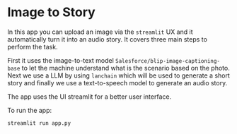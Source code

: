 # Image to Story

In this app you can upload an image via the `streamlit` UX and it automatically turn it into an audio story. It covers three main steps to perform the task.

First it uses the image-to-text model `Salesforce/blip-image-captioning-base` to let the machine understand what is the scenario based on the photo. Next we use a LLM by using `lanchain` which will be used to generate a short story and finally we use a text-to-speech model to generate an audio story.

The app uses the UI streamlit for a better user interface.

To run the app:

```python
streamlit run app.py
```
